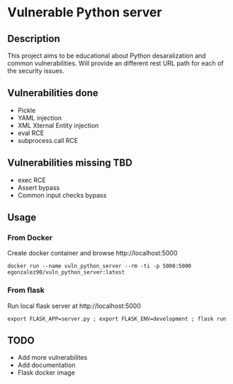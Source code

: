 # Vulnerable Python server
## Description

This project aims to be educational about Python desaralization and common vulnerabilities.
Will provide an different rest URL path for each of the security issues.

## Vulnerabilities done

* Pickle
* YAML injection
* XML Xternal Entity injection
* eval RCE
* subprocess.call RCE

## Vulnerabilities missing TBD

* exec RCE
* Assert bypass
* Common input checks bypass


## Usage
### From Docker
Create docker container and browse http://localhost:5000
```
docker run --name vuln_python_server --rm -ti -p 5000:5000 egonzalez90/vuln_python_server:latest
```
### From flask
Run local flask server at http://localhost:5000

```
export FLASK_APP=server.py ; export FLASK_ENV=development ; flask run
```

## TODO

- Add more vulnerabilites
- Add documentation
- Flask docker image
